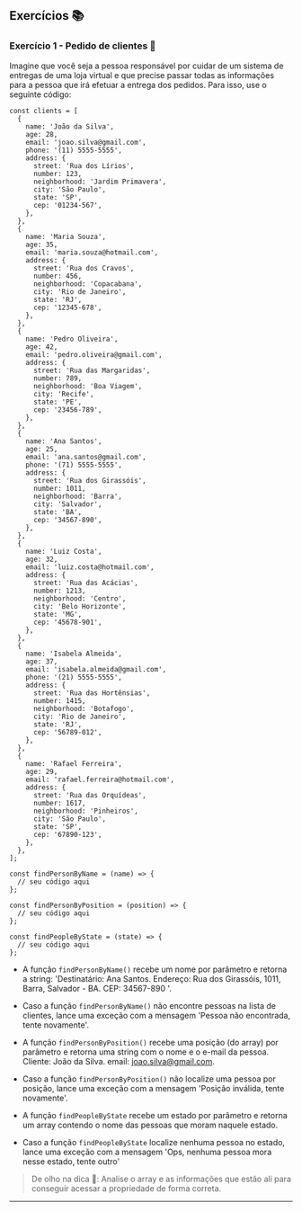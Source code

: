 ## Exercícios :books:

### Exercício 1 - Pedido de clientes 🎯

Imagine que você seja a pessoa responsável por cuidar de um sistema de entregas de uma loja virtual e que precise passar todas as informações para a pessoa que irá efetuar a entrega dos pedidos. Para isso, use o seguinte código:

```
const clients = [
  {
    name: 'João da Silva',
    age: 28,
    email: 'joao.silva@gmail.com',
    phone: '(11) 5555-5555',
    address: {
      street: 'Rua dos Lírios',
      number: 123,
      neighborhood: 'Jardim Primavera',
      city: 'São Paulo',
      state: 'SP',
      cep: '01234-567',
    },
  },
  {
    name: 'Maria Souza',
    age: 35,
    email: 'maria.souza@hotmail.com',
    address: {
      street: 'Rua dos Cravos',
      number: 456,
      neighborhood: 'Copacabana',
      city: 'Rio de Janeiro',
      state: 'RJ',
      cep: '12345-678',
    },
  },
  {
    name: 'Pedro Oliveira',
    age: 42,
    email: 'pedro.oliveira@gmail.com',
    address: {
      street: 'Rua das Margaridas',
      number: 789,
      neighborhood: 'Boa Viagem',
      city: 'Recife',
      state: 'PE',
      cep: '23456-789',
    },
  },
  {
    name: 'Ana Santos',
    age: 25,
    email: 'ana.santos@gmail.com',
    phone: '(71) 5555-5555',
    address: {
      street: 'Rua dos Girassóis',
      number: 1011,
      neighborhood: 'Barra',
      city: 'Salvador',
      state: 'BA',
      cep: '34567-890',
    },
  },
  {
    name: 'Luiz Costa',
    age: 32,
    email: 'luiz.costa@hotmail.com',
    address: {
      street: 'Rua das Acácias',
      number: 1213,
      neighborhood: 'Centro',
      city: 'Belo Horizonte',
      state: 'MG',
      cep: '45678-901',
    },
  },
  {
    name: 'Isabela Almeida',
    age: 37,
    email: 'isabela.almeida@gmail.com',
    phone: '(21) 5555-5555',
    address: {
      street: 'Rua das Hortênsias',
      number: 1415,
      neighborhood: 'Botafogo',
      city: 'Rio de Janeiro',
      state: 'RJ',
      cep: '56789-012',
    },
  },
  {
    name: 'Rafael Ferreira',
    age: 29,
    email: 'rafael.ferreira@hotmail.com',
    address: {
      street: 'Rua das Orquídeas',
      number: 1617,
      neighborhood: 'Pinheiros',
      city: 'São Paulo',
      state: 'SP',
      cep: '67890-123',
    },
  },
];

const findPersonByName = (name) => {
  // seu código aqui
};

const findPersonByPosition = (position) => {
  // seu código aqui
};

const findPeopleByState = (state) => {
  // seu código aqui
};
```

- A função `findPersonByName()` recebe um nome por parâmetro e retorna a string: 'Destinatário: Ana Santos. Endereço: Rua dos Girassóis, 1011, Barra, Salvador - BA. CEP: 34567-890 '.

- Caso a função `findPersonByName()` não encontre pessoas na lista de clientes, lance uma exceção com a mensagem 'Pessoa não encontrada, tente novamente'.

- A função `findPersonByPosition()` recebe uma posição (do array) por parâmetro e retorna uma string com o nome e o e-mail da pessoa. Cliente: João da Silva. email: joao.silva@gmail.com.

- Caso a função `findPersonByPosition()` não localize uma pessoa por posição, lance uma exceção com a mensagem 'Posição inválida, tente novamente'.

- A função `findPeopleByState` recebe um estado por parâmetro e retorna um array contendo o nome das pessoas que moram naquele estado.

- Caso a função `findPeopleByState` localize nenhuma pessoa no estado, lance uma exceção com a mensagem 'Ops, nenhuma pessoa mora nesse estado, tente outro'

> De olho na dica 👀: Analise o array e as informações que estão ali para conseguir acessar a propriedade de forma correta.

---
